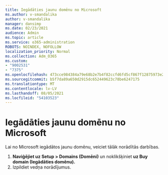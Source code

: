 ```yaml
---
title: Iegādāties jaunu domēnu no Microsoft
ms.author: v-smandalika
author: v-smandalika
manager: dansimp
ms.date: 02/23/2021
audience: Admin
ms.topic: article
ms.service: o365-administration
ROBOTS: NOINDEX, NOFOLLOW
localization_priority: Normal
ms.collection: Adm_O365
ms.custom:
- "9002531"
- "7375"
ms.openlocfilehash: 473cce984384a79e68b2e7b4f82ccfd6fd5cf867f12875973e2d8e11425824c8
ms.sourcegitcommit: b5f7da89a650d2915dc652449623c78be6247175
ms.translationtype: MT
ms.contentlocale: lv-LV
ms.lasthandoff: 08/05/2021
ms.locfileid: "54103523"
---
```

# <a name="buy-a-new-domain-from-microsoft"></a>Iegādāties jaunu domēnu no Microsoft

Lai no Microsoft iegādātos jaunu domēnu, veiciet tālāk norādītās darbības.

1. **Naviģējiet uz Setup > Domains (Domēni)** un noklikšķiniet **uz Buy domain (Iegādāties domēnu).** 
2. Izpildiet vedņa norādījumus.